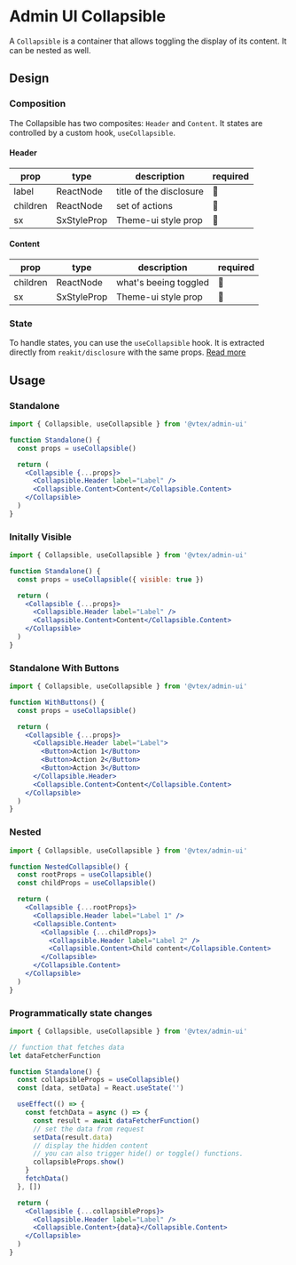 # Admin UI Collapsible

A `Collapsible` is a container that allows toggling the display of its content. It can be nested as well.

## Design

### Composition

The Collapsible has two composites: `Header` and `Content`. It states are controlled by a custom hook, `useCollapsible`.

#### Header

| prop     | type        | description             | required |
| -------- | ----------- | ----------------------- | -------- |
| label    | ReactNode   | title of the disclosure | 🚫       |
| children | ReactNode   | set of actions          | 🚫       |
| sx       | SxStyleProp | Theme-ui style prop     | 🚫       |

#### Content

| prop     | type        | description           | required |
| -------- | ----------- | --------------------- | -------- |
| children | ReactNode   | what's beeing toggled | 🚫       |
| sx       | SxStyleProp | Theme-ui style prop   | 🚫       |

### State

To handle states, you can use the `useCollapsible` hook. It is extracted directly from `reakit/disclosure` with the same props.
[Read more](https://reakit.io/docs/disclosure/#usedisclosurestate)

## Usage

### Standalone

```jsx
import { Collapsible, useCollapsible } from '@vtex/admin-ui'

function Standalone() {
  const props = useCollapsible()

  return (
    <Collapsible {...props}>
      <Collapsible.Header label="Label" />
      <Collapsible.Content>Content</Collapsible.Content>
    </Collapsible>
  )
}
```

### Initally Visible

```jsx
import { Collapsible, useCollapsible } from '@vtex/admin-ui'

function Standalone() {
  const props = useCollapsible({ visible: true })

  return (
    <Collapsible {...props}>
      <Collapsible.Header label="Label" />
      <Collapsible.Content>Content</Collapsible.Content>
    </Collapsible>
  )
}
```

### Standalone With Buttons

```jsx
import { Collapsible, useCollapsible } from '@vtex/admin-ui'

function WithButtons() {
  const props = useCollapsible()

  return (
    <Collapsible {...props}>
      <Collapsible.Header label="Label">
        <Button>Action 1</Button>
        <Button>Action 2</Button>
        <Button>Action 3</Button>
      </Collapsible.Header>
      <Collapsible.Content>Content</Collapsible.Content>
    </Collapsible>
  )
}
```

### Nested

```jsx
import { Collapsible, useCollapsible } from '@vtex/admin-ui'

function NestedCollapsible() {
  const rootProps = useCollapsible()
  const childProps = useCollapsible()

  return (
    <Collapsible {...rootProps}>
      <Collapsible.Header label="Label 1" />
      <Collapsible.Content>
        <Collapsible {...childProps}>
          <Collapsible.Header label="Label 2" />
          <Collapsible.Content>Child content</Collapsible.Content>
        </Collapsible>
      </Collapsible.Content>
    </Collapsible>
  )
}
```

### Programmatically state changes

```jsx
import { Collapsible, useCollapsible } from '@vtex/admin-ui'

// function that fetches data
let dataFetcherFunction

function Standalone() {
  const collapsibleProps = useCollapsible()
  const [data, setData] = React.useState('')

  useEffect(() => {
    const fetchData = async () => {
      const result = await dataFetcherFunction()
      // set the data from request
      setData(result.data)
      // display the hidden content
      // you can also trigger hide() or toggle() functions.
      collapsibleProps.show()
    }
    fetchData()
  }, [])

  return (
    <Collapsible {...collapsibleProps}>
      <Collapsible.Header label="Label" />
      <Collapsible.Content>{data}</Collapsible.Content>
    </Collapsible>
  )
}
```
